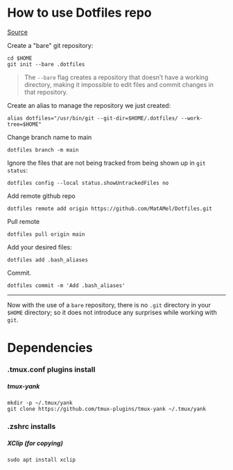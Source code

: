 # How to use Dotfiles repo

[Source](https://askubuntu.com/questions/1316229/is-it-bad-practice-to-git-init-in-the-home-directory-to-keep-track-of-dot-files)

Create a "bare" git repository:

```
cd $HOME
git init --bare .dotfiles
```

> The `--bare` flag creates a repository that doesn’t have a working directory, making it impossible to edit files and commit changes in that repository.

Create an alias to manage the repository we just created:
```
alias dotfiles="/usr/bin/git --git-dir=$HOME/.dotfiles/ --work-tree=$HOME"
```

Change branch name to main
```
dotfiles branch -m main
```

Ignore the files that are not being tracked from being shown up in `git status`:
```
dotfiles config --local status.showUntrackedFiles no
```

Add remote github repo
```
dotfiles remote add origin https://github.com/MatAMel/Dotfiles.git
```

Pull remote
```
dotfiles pull origin main
```

Add your desired files:
```
dotfiles add .bash_aliases
```

Commit.
```
dotfiles commit -m 'Add .bash_aliases'
```

---

Now with the use of a `bare` repository, there is no `.git` directory in your `$HOME` directory; so it does not introduce any surprises while working with `git`.


# Dependencies
### .tmux.conf plugins install

##### tmux-yank
```
mkdir -p ~/.tmux/yank 
git clone https://github.com/tmux-plugins/tmux-yank ~/.tmux/yank
```


### .zshrc installs

##### XClip (for copying)
```
sudo apt install xclip
```

